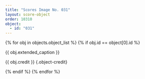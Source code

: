 ```yaml
---
title: "Scores Image No. 031"
layout: score-object
order: 10310
object:
  - id: "031"
---
```


{% for obj in objects.object_list %}
{% if obj.id == object[0].id %}

{{ obj.extended_caption }}

{{ obj.credit }} {.object-credit}

{% endif %}
{% endfor %}
